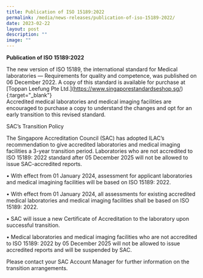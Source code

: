 ```yaml
---
title: Publication of ISO 15189:2022
permalink: /media/news-releases/publication-of-iso-15189-2022/
date: 2023-02-22
layout: post
description: ""
image: ""
---
```

**Publication of ISO 15189:2022**

The new version of ISO 15189, the international standard for Medical laboratories — Requirements for quality and competence, was published on 06 December 2022. A copy of this standard is available for purchase at \[Toppan Leefung Pte Ltd.\](https://www.singaporestandardseshop.sg/){:target="\_blank"}  
Accredited medical laboratories and medical imaging facilities are encouraged to purchase a copy to understand the changes and opt for an early transition to this revised standard.

SAC’s Transition Policy

The Singapore Accreditation Council (SAC) has adopted ILAC’s recommendation to give accredited laboratories and medical imaging facilities a 3-year transition period. Laboratories who are not accredited to ISO 15189: 2022 standard after 05 December 2025 will not be allowed to issue SAC-accredited reports.

•	With effect from 01 January 2024, assessment for applicant laboratories and medical imagining facilities will be based on ISO 15189: 2022.

•	With effect from 01 January 2024, all assessments for existing accredited medical laboratories and medical imaging facilities shall be based on ISO 15189: 2022.

•	SAC will issue a new Certificate of Accreditation to the laboratory upon successful transition.

•	Medical laboratories and medical imaging facilities who are not accredited to ISO 15189: 2022 by 05 December 2025 will not be allowed to issue accredited reports and will be suspended by SAC.

Please contact your SAC Account Manager for further information on the transition arrangements.